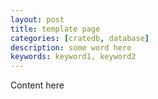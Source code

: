 ```yaml
---
layout: post
title: template page
categories: [cratedb, database]
description: some word here
keywords: keyword1, keyword2
---
```


Content here
